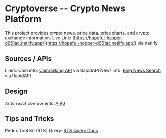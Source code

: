 # Cryptoverse -- Crypto News Platform

This project provides crypto news, price data, price charts, and crypto exchange information.
Live Link:
[https://hopeful-hopper-d651ac.netlify.app/](https://hopeful-hopper-d651ac.netlify.app/) via netlify

## Sources / APIs

Links:
Coin info: [Coinranking API](https://rapidapi.com/Coinranking/api/coinranking1/) via RapidAPI
News info: [Bing News Search](https://rapidapi.com/microsoft-azure-org-microsoft-cognitive-services/api/bing-news-search1/) via RapidAPI


## Design

Antd react components: [Antd](https://ant.design/docs/react/introduce)

## Tips and Tricks

Redux Tool Kit (RTK) Query: [RTK Query Docs](https://redux-toolkit.js.org/rtk-query/overview) 
